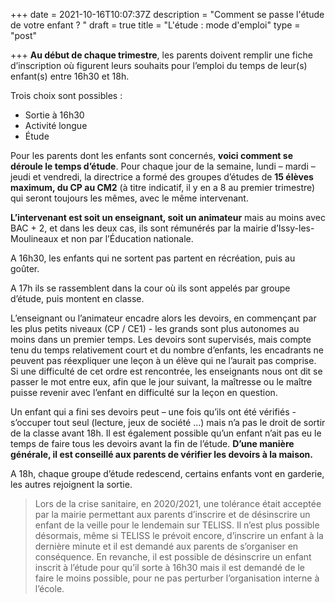 +++
date = 2021-10-16T10:07:37Z
description = "Comment se passe l'étude de votre enfant ? "
draft = true
title = "L'étude : mode d'emploi"
type = "post"

+++
**Au début de chaque trimestre**, les parents doivent remplir une fiche d’inscription où figurent leurs souhaits pour l’emploi du temps de leur(s) enfant(s) entre 16h30 et 18h. 

Trois choix sont possibles :

* Sortie à 16h30
* Activité longue
* Étude

Pour les parents dont les enfants sont concernés, **voici comment se déroule le temps d’étude**. Pour chaque jour de la semaine, lundi – mardi – jeudi et vendredi, la directrice a formé des groupes d’études de **15 élèves maximum, du CP au CM2** (à titre indicatif, il y en a 8 au premier trimestre) qui seront toujours les mêmes, avec le même intervenant.

**L’intervenant est soit un enseignant, soit un animateur** mais au moins avec BAC + 2, et dans les deux cas, ils sont rémunérés par la mairie d’Issy-les-Moulineaux et non par l’Éducation nationale.

A 16h30, les enfants qui ne sortent pas partent en récréation, puis au goûter. 

A 17h ils se rassemblent dans la cour où ils sont appelés par groupe d’étude, puis montent en classe.

L’enseignant ou l’animateur encadre alors les devoirs, en commençant par les plus petits niveaux (CP / CE1) - les grands sont plus autonomes au moins dans un premier temps. Les devoirs sont supervisés, mais compte tenu du temps relativement court et du nombre d’enfants, les encadrants ne peuvent pas réexpliquer une leçon à un élève qui ne l’aurait pas comprise. Si une difficulté de cet ordre est rencontrée, les enseignants nous ont dit se passer le mot entre eux, afin que le jour suivant, la maîtresse ou le maître puisse revenir avec l’enfant en difficulté sur la leçon en question.

Un enfant qui a fini ses devoirs peut – une fois qu’ils ont été vérifiés - s’occuper tout seul (lecture, jeux de société …) mais n’a pas le droit de sortir de la classe avant 18h. Il est également possible qu’un enfant n’ait pas eu le temps de faire tous les devoirs avant la fin de l’étude. **D’une manière générale, il est conseillé aux parents de vérifier les devoirs à la maison.**

A 18h, chaque groupe d’étude redescend, certains enfants vont en garderie, les autres rejoignent la sortie.

> Lors de la crise sanitaire, en 2020/2021, une tolérance était acceptée par la mairie permettant aux parents d’inscrire et de désinscrire un enfant de la veille pour le lendemain sur TELISS. Il n’est plus possible désormais, même si TELISS le prévoit encore, d’inscrire un enfant à la dernière minute et il est demandé aux parents de s’organiser en conséquence. En revanche, il est possible de désinscrire un enfant inscrit à l’étude pour qu’il sorte à 16h30 mais il est demandé de le faire le moins possible, pour ne pas perturber l’organisation interne à l’école.